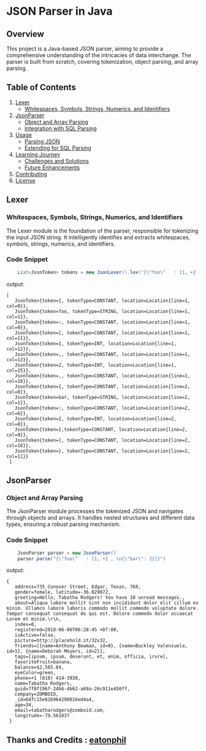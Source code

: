 # JSON Parser in Java

## Overview

This project is a Java-based JSON parser, aiming to provide a comprehensive understanding of the intricacies of data interchange. The parser is built from scratch, covering tokenization, object parsing, and array parsing. 

## Table of Contents

1. [Lexer](#lexer)
    - [Whitespaces, Symbols, Strings, Numerics, and Identifiers](#whitespaces-symbols-strings-numerics-and-identifiers)
2. [JsonParser](#jsonparser)
    - [Object and Array Parsing](#object-and-array-parsing)
    - [Integration with SQL Parsing](#integration-with-sql-parsing)
3. [Usage](#usage)
    - [Parsing JSON](#parsing-json)
    - [Extending for SQL Parsing](#extending-for-sql-parsing)
4. [Learning Journey](#learning-journey)
    - [Challenges and Solutions](#challenges-and-solutions)
    - [Future Enhancements](#future-enhancements)
5. [Contributing](#contributing)
6. [License](#license)

## Lexer

### Whitespaces, Symbols, Strings, Numerics, and Identifiers

The Lexer module is the foundation of the parser, responsible for tokenizing the input JSON string. It intelligently identifies and extracts whitespaces, symbols, strings, numerics, and identifiers. 

### Code Snippet

```java
    List<JsonToken> tokens = new JsonLexer().lex("{\"foo\"   : [1, +2 , \n{\"bar\": 2}]}");
```

output:

```
[
   JsonToken{token={, tokenType=CONSTANT, location=Location{line=1, col=0}},
   JsonToken{token=foo, tokenType=STRING, location=Location{line=1, col=1}},
   JsonToken{token=:, tokenType=CONSTANT, location=Location{line=1, col=9}},
   JsonToken{token=[, tokenType=CONSTANT, location=Location{line=1, col=11}},
   JsonToken{token=1, tokenType=INT, location=Location{line=1, col=12}},
   JsonToken{token=,, tokenType=CONSTANT, location=Location{line=1, col=13}},
   JsonToken{token=2, tokenType=INT, location=Location{line=1, col=15}},
   JsonToken{token=,, tokenType=CONSTANT, location=Location{line=1, col=18}},
   JsonToken{token={, tokenType=CONSTANT, location=Location{line=2, col=0}},
   JsonToken{token=bar, tokenType=STRING, location=Location{line=2, col=1}},
   JsonToken{token=:, tokenType=CONSTANT, location=Location{line=2, col=6}},
   JsonToken{token=2, tokenType=INT, location=Location{line=2, col=8}}, 
   JsonToken{token=},tokenType=CONSTANT, location=Location{line=2, col=9}}, 
   JsonToken{token=], tokenType=CONSTANT, location=Location{line=2, col=10}}, 
   JsonToken{token=}, tokenType=CONSTANT, location=Location{line=2, col=11}}
 ]
```

## JsonParser

### Object and Array Parsing

The JsonParser module processes the tokenized JSON and navigates through objects and arrays. It handles nested structures and different data types, ensuring a robust parsing mechanism.

### Code Snippet

```java
    JsonParser parser = new JsonParser()
    parser.parse("{\"foo\"   : [1, +2 , \n{\"bar\": 2}]}")
```

output:

```
{
   address=735 Conover Street, Edgar, Texas, 768,
   gender=female, latitude=-36.029072,
   greeting=Hello, Tabatha Rodgers! You have 10 unread messages.,
   about=Aliqua labore mollit sint non incididunt dolor elit cillum ex minim. Ullamco labore laboris commodo mollit commodo voluptate dolore. Tempor consequat consequat do qui est. Dolore commodo dolor occaecat Lorem et minim.\r\n, 
   index=0, 
   registered=2018-06-06T06:28:45 +07:00, 
   isActive=false, 
   picture=http://placehold.it/32x32, 
   friends=[{name=Anthony Bowman, id=0}, {name=Buckley Valenzuela, id=1}, {name=Deborah Meyers, id=2}], 
   tags=[ipsum, ipsum, deserunt, et, enim, officia, irure], 
   favoriteFruit=banana, 
   balance=$2,565.84, 
   eyeColor=green, 
   phone=+1 (818) 414-3938, 
   name=Tabatha Rodgers, 
   guid=7f8f196f-24b6-4b62-a69a-26c911e450ff, 
   company=ZOMBOID, 
   _id=64fc15e816964298016ed4a4, 
   age=34, 
   email=tabatharodgers@zomboid.com, 
   longitude=-79.561037
 }
```

## Thanks and Credits : [eatonphil](https://github.com/eatonphil)